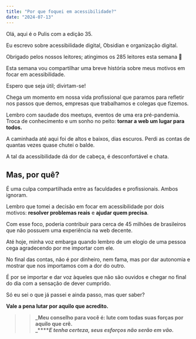 ```yaml
---
title: "Por que foquei em acessibilidade?"
date: "2024-07-13"
---
```


Olá, aqui é o Pulis com a edição 35.

Eu escrevo sobre acessibilidade digital, Obsidian e organização digital.

Obrigado pelos nossos leitores; atingimos os 285 leitores esta semana 🙏

Esta semana vou compartilhar uma breve história sobre meus motivos em focar em acessibilidade.

Espero que seja útil; divirtam-se!

Chega um momento em nossa vida profissional que paramos para refletir nos passos que demos, empresas que trabalhamos e colegas que fizemos.

Lembro com saudade dos meetups, eventos de uma era pré-pandemia. Troca de conhecimento e um sonho no peito: **tornar a web um lugar para todos.**

A caminhada até aqui foi de altos e baixos, dias escuros. Perdi as contas de quantas vezes quase chutei o balde.

A tal da acessibilidade dá dor de cabeça, é desconfortável e chata.

## Mas, por quê?

É uma culpa compartilhada entre as faculdades e profissionais. Ambos ignoram.

Lembro que tomei a decisão em focar em acessibilidade por dois motivos: **resolver problemas reais** e **ajudar quem precisa**.

Com esse foco, poderia contribuir para cerca de 45 milhões de brasileiros que não possuem uma experiência na web decente.

Até hoje, minha voz embarga quando lembro de um elogio de uma pessoa cega agradecendo por me importar com ele.

No final das contas, não é por dinheiro, nem fama, mas por dar autonomia e mostrar que nos importamos com a dor do outro.

É por se importar e dar voz àqueles que não são ouvidos e chegar no final do dia com a sensação de dever cumprido.

Só eu sei o que já passei e ainda passo, mas quer saber?

**Vale a pena lutar por aquilo que acredito.**

> > **_Meu conselho para você é: lute com todas suas forças por aquilo que crê.  
> > _****_E tenha certeza, seus esforços não serão em vão._**
